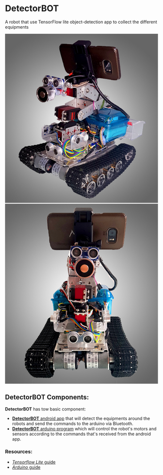 # DetectorBOT

A robot that use TensorFlow lite object-detection app to collect the different equipments

![Image from side for DetectorBOT](https://github.com/MustafaSmesem/DetectorBOT/blob/master/images_gallery/DetectorBOT_0001.jpg) ![Image from front for DetectorBOT](https://github.com/MustafaSmesem/DetectorBOT/blob/master/images_gallery/DetectorBOT_0002.jpg)


## DetectorBOT Components:
**DetectorBOT** has tow basic component:
- [**DetectorBOT** android app](https://github.com/MustafaSmesem/DetectorBOT/tree/master/android) that will detect the equipments around the robots and send the commands to the arduino via Bluetooth.
- [**DetectorBOT** arduino program](https://github.com/MustafaSmesem/DetectorBOT/tree/master/arduino) which will control the robot's motors and sensors according to the commands that's received from the android app.






### Resources:
- [*Tensorflow Lite* guide](https://www.tensorflow.org/lite/guide)
- [*Arduino* guide](https://www.arduino.cc/en/Guide/HomePage)
